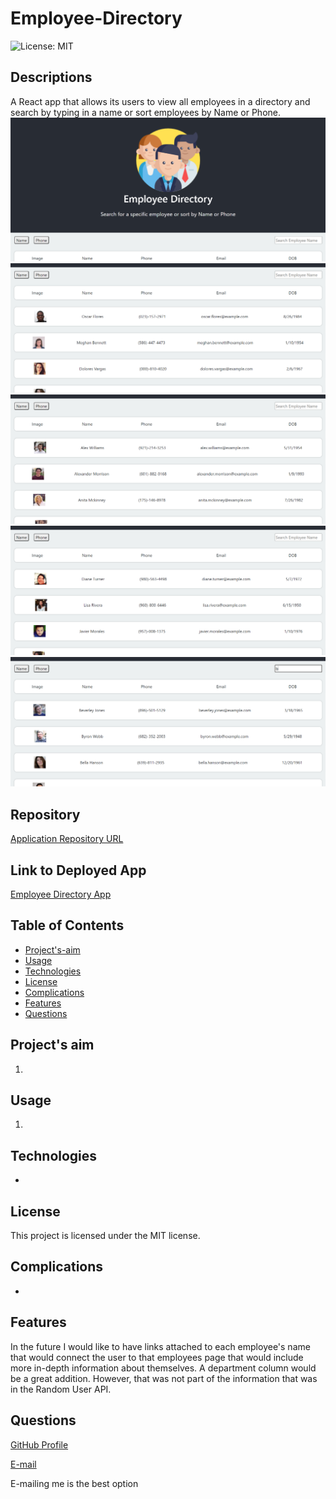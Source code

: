 # Employee-Directory
![License: MIT](https://img.shields.io/badge/License-MIT-Red.svg)

## Descriptions
A React app that allows its users to view all employees in a directory and search by typing in a name or sort employees by Name or Phone.
![Beginning](./assets/images/start.png)
![Start Employees](./assets/images/employees.png)
![Sort By Name](./assets/images/by_name.png)
![Sort By Phone](./assets/images/phone.png)
![Employee Name](./assets/images/emp_name.png)

## Repository
[Application Repository URL](https://github.com/cmcunningham27/Employee-Directory_React)

## Link to Deployed App
[Employee Directory App](https://cmcunningham27.github.io/Employee-Directory_React)

## Table of Contents
- [Project's-aim](#project's-aim)
- [Usage](#usage)
- [Technologies](#technologies)
- [License](#license)
- [Complications](#complications)
- [Features](#features)
- [Questions](#questions)

## Project's aim
1.

## Usage
1. 

## Technologies
* 

## License
This project is licensed under the MIT license.

## Complications
* 

## Features
In the future I would like to have links attached to each employee's name that would connect the user to that employees page that would include more in-depth information about themselves. A department column would be a great addition. However, that was not part of the information that was in the Random User API.

## Questions
[GitHub Profile](https://github.com/cmcunningham27)

[E-mail](mailto:sttepstutoring@yahoo.com)

E-mailing me is the best option
